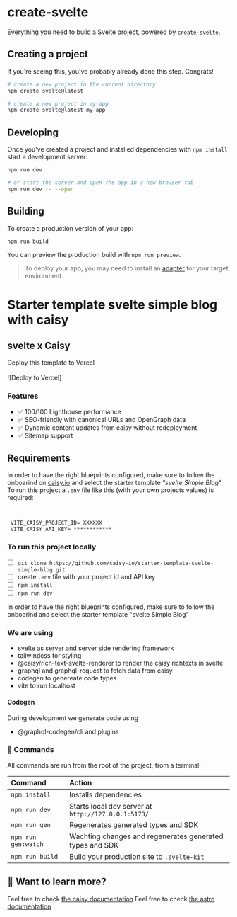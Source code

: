 # create-svelte

Everything you need to build a Svelte project, powered by [`create-svelte`](https://github.com/sveltejs/kit/tree/master/packages/create-svelte).

## Creating a project

If you're seeing this, you've probably already done this step. Congrats!

```bash
# create a new project in the current directory
npm create svelte@latest

# create a new project in my-app
npm create svelte@latest my-app
```

## Developing

Once you've created a project and installed dependencies with `npm install` start a development server:

```bash
npm run dev

# or start the server and open the app in a new browser tab
npm run dev -- --open
```

## Building

To create a production version of your app:

```bash
npm run build
```

You can preview the production build with `npm run preview`.

> To deploy your app, you may need to install an [adapter](https://kit.svelte.dev/docs/adapters) for your target environment.

# Starter template svelte simple blog with caisy

## svelte x Caisy

Deploy this template to Vercel
<br>
<br>
![Deploy to Vercel]

### Features

- ✅ 100/100 Lighthouse performance
- ✅ SEO-friendly with canonical URLs and OpenGraph data
- ✅ Dynamic content updates from caisy without redeployment
- ✅ Sitemap support

## Requirements

In order to have the right blueprints configured, make sure to follow the onboarind on [caisy.io](https://caisy.io/) and select the starter template _"svelte Simple Blog"_
To run this project a `.env` file like this (with your own projects values) is required:

```


 VITE_CAISY_PROJECT_ID= XXXXXX
 VITE_CAISY_API_KEY= ************

```

### To run this project locally

- [ ] `git clone https://github.com/caisy-io/starter-template-svelte-simple-blog.git`
- [ ] create `.env` file with your project id and API key
- [ ] `npm install`
- [ ] `npm run dev`

In order to have the right blueprints configured, make sure to follow the onboarind and select the starter template "svelte Simple Blog"

### We are using

- svelte as server and server side rendering framework
- tailwindcss for styling
- @caisy/rich-text-svelte-renderer to render the caisy richtexts in svelte
- graphql and graphql-request to fetch data from caisy
- codegen to genereate code types
- vite to run localhost

#### Codegen

During development we generate code using

- @graphql-codegen/cli and plugins

### 🧞 Commands

All commands are run from the root of the project, from a terminal:

| Command             | Action                                                   |
| :------------------ | :------------------------------------------------------- |
| `npm install`       | Installs dependencies                                    |
| `npm run dev`       | Starts local dev server at `http://127.0.0.1:5173/`      |
| `npm run gen`       | Regenerates generated types and SDK                      |
| `npm run gen:watch` | Wachting changes and regenerates generated types and SDK |
| `npm run build`     | Build your production site to `.svelte-kit`              |

## 👀 Want to learn more?

Feel free to check [the caisy documentation](https://caisy.io/developer/docs)
Feel free to check [the astro documentation](https://svelte.dev/docs)
